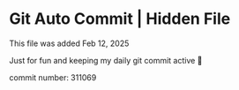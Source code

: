 # Git Auto Commit | Hidden File

This file was added Feb 12, 2025

Just for fun and keeping my daily git commit active 🤪

commit number: 311069
